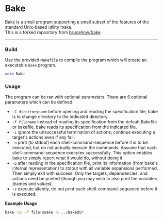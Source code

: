 # Bake
Bake is a small program supporting a small subset of the features of the standard Unix-based utility make.<br>
This is a forked repository from [brucehow/bake](https://github.com/brucehow/bake).

___

### Build
Use the provided `Makefile` to compile the program which will create an executable `Bake` program.
```bash
make Bake
```

### Usage
The program can be ran with optional parameters. There are 6 optional parameters which can be defined.

* `-C directoryname` before opening and reading the specification file, bake is to change directory to the indicated directory.
* `-f filename` instead of reading its specification from the default Bakefile or bakefile, bake reads its specification from the indicated file.
* `-i` ignore the unsuccessful termination of actions; continue executing a target's actions even if any fail.
* `-n` print (to stdout) each shell-command-sequence before it is to be executed, but do not actually execute the commands. Assume that each shell-command-sequence executes successfully. This option enables bake to simply report what it would do, without doing it.
* `-p` after reading in the specification file, print its information (from bake's internal representation) to stdout with all variable expansions performed. Then simply exit with success. 
Only the targets, dependencies, and actions need be printed (though you may wish to also print the variables (names and values).
* `-s` execute silently, do not print each shell-command-sequence before it is executed.

**Example Usage**
```bash
bake -in -f fileToBake -C ../bakedir
```
